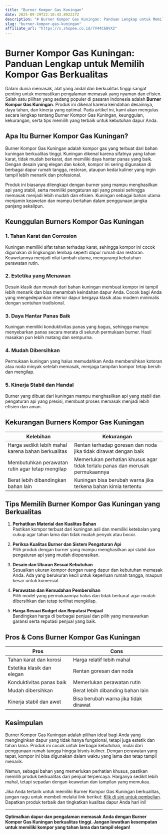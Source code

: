```yaml
---
title: "Burner Kompor Gas Kuningan"
date: 2025-09-29T22:10:43.892227Z
description: "# Burner Kompor Gas Kuningan: Panduan Lengkap untuk Memilih Kompor Gas Berkualitas..."
slug: "burner-kompor-gas-kuningan"
affiliate_url: "https://s.shopee.co.id/7V44C68VX2"
---
```

# Burner Kompor Gas Kuningan: Panduan Lengkap untuk Memilih Kompor Gas Berkualitas

Dalam dunia memasak, alat yang andal dan berkualitas tinggi sangat penting untuk memastikan pengalaman memasak yang nyaman dan efisien. Salah satu pilihan yang sedang populer di pasaran Indonesia adalah **Burner Kompor Gas Kuningan**. Produk ini dikenal karena keindahan desainnya, daya tahan, dan kinerja yang optimal. Pada artikel ini, kami akan mengulas secara lengkap tentang Burner Kompor Gas Kuningan, keunggulan, kekurangan, serta tips memilih yang terbaik untuk kebutuhan dapur Anda.

## Apa Itu Burner Kompor Gas Kuningan?

Burner Kompor Gas Kuningan adalah kompor gas yang terbuat dari bahan kuningan berkualitas tinggi. Kuningan dikenal karena sifatnya yang tahan karat, tidak mudah berkarat, dan memiliki daya hantar panas yang baik. Dengan desain yang elegan dan kokoh, kompor ini sering digunakan di berbagai dapur rumah tangga, restoran, ataupun kedai kuliner yang ingin tampil lebih menarik dan profesional.

Produk ini biasanya dilengkapi dengan burner yang mampu menghasilkan api yang stabil, serta memiliki pengaturan api yang presisi sehingga memasak menjadi lebih mudah dan efisien. Kuningan sebagai bahan utama menjamin keawetan dan mampu bertahan dalam penggunaan jangka panjang sekalipun.

## Keunggulan Burners Kompor Gas Kuningan

### 1. Tahan Karat dan Corrosion

Kuningan memiliki sifat tahan terhadap karat, sehingga kompor ini cocok digunakan di lingkungan lembap seperti dapur rumah dan restoran. Keawetannya menjadi nilai tambah utama, mengurangi kebutuhan perawatan rutin.

### 2. Estetika yang Menawan

Desain klasik dan mewah dari bahan kuningan membuat kompor ini tampil lebih menarik dan bisa menambah keindahan dapur Anda. Cocok bagi Anda yang mengedepankan interior dapur bergaya klasik atau modern minimalis dengan sentuhan tradisional.

### 3. Daya Hantar Panas Baik

Kuningan memiliki konduktivitas panas yang bagus, sehingga mampu menyebarkan panas secara merata di seluruh permukaan burner. Hasil masakan pun lebih matang dan sempurna.

### 4. Mudah Dibersihkan

Permukaan kuningan yang halus memudahkan Anda membersihkan kotoran atau noda minyak setelah memasak, menjaga tampilan kompor tetap bersih dan mengilap.

### 5. Kinerja Stabil dan Handal

Burner yang dibuat dari kuningan mampu menghasilkan api yang stabil dan pengaturan api yang presisi, membuat proses memasak menjadi lebih efisien dan aman.

## Kekurangan Burners Kompor Gas Kuningan

| **Kelebihan**                     | **Kekurangan**                         |
|----------------------------------|--------------------------------------|
| Harga sedikit lebih mahal karena bahan berkualitas | Rentan terhadap goresan dan noda jika tidak dirawat dengan baik |
| Membutuhkan perawatan rutin agar tetap mengilap | Memerlukan perhatian khusus agar tidak terlalu panas dan merusak permukaannya |
| Berat lebih dibandingkan bahan lain | Kuningan bisa berubah warna jika terkena bahan kimia tertentu |

## Tips Memilih Burner Kompor Gas Kuningan yang Berkualitas

1. **Perhatikan Material dan Kualitas Bahan**  
Pastikan kompor terbuat dari kuningan asli dan memiliki ketebalan yang cukup agar tahan lama dan tidak mudah penyok atau bocor.

2. **Periksa Kualitas Burner dan Sistem Pengaturan Api**  
Pilih produk dengan burner yang mampu menghasilkan api stabil dan pengaturan api yang mudah dioperasikan.

3. **Desain dan Ukuran Sesuai Kebutuhan**  
Sesuaikan ukuran kompor dengan ruang dapur dan kebutuhan memasak Anda. Ada yang berukuran kecil untuk keperluan rumah tangga, maupun besar untuk komersial.

4. **Perawatan dan Kemudahan Pembersihan**  
Pilih model yang permukaannya halus dan tidak berkarat agar mudah dibersihkan dan tetap terlihat mengkilap.

5. **Harga Sesuai Budget dan Reputasi Penjual**  
Bandingkan harga di berbagai penjual dan pilih yang menawarkan garansi serta reputasi penjual yang baik.

## Pros & Cons Burner Kompor Gas Kuningan

| **Pros** | **Cons** |
|------------------------------|--------------------------------------|
| Tahan karat dan korosi     | Harga relatif lebih mahal       |
| Estetika klasik dan elegan | Rentan goresan dan noda         |
| Konduktivitas panas baik   | Memerlukan perawatan rutin     |
| Mudah dibersihkan          | Berat lebih dibanding bahan lain |
| Kinerja stabil dan awet    | Bisa berubah warna jika tidak dirawat |

## Kesimpulan

Burner Kompor Gas Kuningan adalah pilihan ideal bagi Anda yang menginginkan dapur yang tidak hanya fungsional, tetapi juga estetik dan tahan lama. Produk ini cocok untuk berbagai kebutuhan, mulai dari penggunaan rumah tangga hingga bisnis kuliner. Dengan perawatan yang tepat, kompor ini bisa digunakan dalam waktu yang lama dan tetap tampil menarik.

Namun, sebagai bahan yang memerlukan perhatian khusus, pastikan memilih produk berkualitas dari penjual terpercaya. Harganya sedikit lebih mahal, tetapi sepadan dengan keawetan dan tampilan yang memukau.

Jika Anda tertarik untuk memiliki Burner Kompor Gas Kuningan berkualitas, jangan ragu untuk membeli melalui link berikut: [Klik di sini untuk pembelian](https://s.shopee.co.id/7V44C68VX2). Dapatkan produk terbaik dan tingkatkan kualitas dapur Anda hari ini!

---

**Optimalkan dapur dan pengalaman memasak Anda dengan Burner Kompor Gas Kuningan berkualitas tinggi. Jangan lewatkan kesempatan untuk memiliki kompor yang tahan lama dan tampil elegan!**